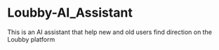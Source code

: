 # Loubby-AI_Assistant

This is an AI assistant that help new and old users find direction on the Loubby platform